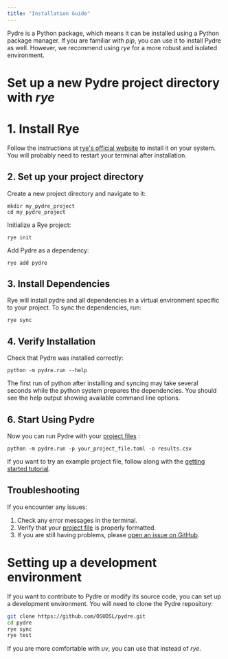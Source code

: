 ```yaml
---
title: "Installation Guide"
---
```



Pydre is a Python package, which means it can be installed using a Python package manager. If you are familiar with *pip*, you can use it to install Pydre as well. However, we recommend using *rye* for a more robust and isolated environment.

# Set up a new Pydre project directory with *rye*

# 1. Install Rye

Follow the instructions at [rye's official website](https://rye-up.com/) to install it on your system. You will probably need to restart your terminal after installation.

## 2. Set up your project directory

Create a new project directory and navigate to it:

```
mkdir my_pydre_project
cd my_pydre_project
```

Initialize a Rye project:

```
rye init
```

Add Pydre as a dependency:

```
rye add pydre
```

## 3. Install Dependencies

Rye will install pydre and all dependencies in a virtual environment specific to your project. To sync the dependencies, run:

```
rye sync
``` 

## 4. Verify Installation

Check that Pydre was installed correctly:

```
python -m pydre.run --help
```

The first run of python after installing and syncing may take several seconds while the python system prepares the dependencies. You should see the help output showing available command line options. 

## 6. Start Using Pydre

Now you can run Pydre with your [project files](../explanation/project_files.md) :

```
python -m pydre.run -p your_project_file.toml -o results.csv
```

If you want to try an example project file, follow along with the [getting started tutorial](getting_started.md).

## Troubleshooting

If you encounter any issues:

1. Check any error messages in the terminal.
2. Verify that your [project file](../explanation/project_files.md) is properly formatted.
3. If you are still having problems, please [open an issue on GitHub](https://github.com/OSUDSL/pydre/issues).

# Setting up a development environment

If you want to contribute to Pydre or modify its source code, you can set up a development environment. You will need to clone the Pydre repository:

```bash
git clone https://github.com/OSUDSL/pydre.git
cd pydre
rye sync
rye test
```
If you are more comfortable with *uv*, you can use that instead of *rye*.

